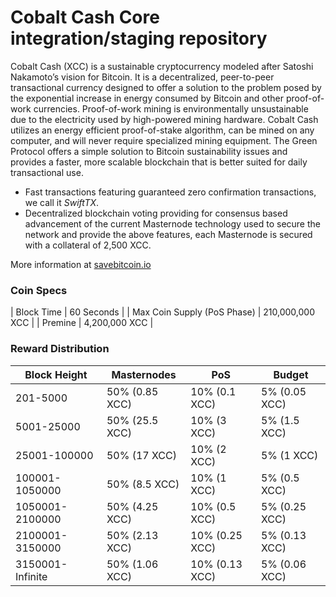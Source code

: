 Cobalt Cash Core integration/staging repository
=================================================

Cobalt Cash (XCC) is a sustainable cryptocurrency modeled after Satoshi Nakamoto’s vision for Bitcoin. It is a decentralized, peer-to-peer transactional currency designed to offer a solution to the problem posed by the exponential increase in energy consumed by Bitcoin and other proof-of-work currencies. Proof-of-work mining is environmentally unsustainable due to the electricity used by high-powered mining hardware. Cobalt Cash utilizes an energy efficient proof-of-stake algorithm, can be mined on any computer, and will never require specialized mining equipment. The Green Protocol offers a simple solution to Bitcoin sustainability issues and provides a faster, more scalable blockchain that is better suited for daily transactional use.

- Fast transactions featuring guaranteed zero confirmation transactions, we call it _SwiftTX_.
- Decentralized blockchain voting providing for consensus based advancement of the current Masternode
  technology used to secure the network and provide the above features, each Masternode is secured
  with a collateral of 2,500 XCC.

More information at [savebitcoin.io](http://www.savebitcoin.io)

### Coin Specs
| Block Time                  | 60 Seconds      |
| Max Coin Supply (PoS Phase) | 210,000,000 XCC |
| Premine                     | 4,200,000 XCC    |

### Reward Distribution

| **Block Height** | **Masternodes**  | **PoS**          | **Budget**      |
|------------------|------------------|------------------|-----------------|
| 201-5000         | 50% (0.85 XCC)  | 10% (0.1 XCC)   | 5% (0.05 XCC)  |
| 5001-25000       | 50% (25.5 XCC)  | 10% (3 XCC)     | 5% (1.5 XCC)   |
| 25001-100000     | 50% (17 XCC)    | 10% (2 XCC)     | 5% (1 XCC)     |
| 100001-1050000   | 50% (8.5 XCC)   | 10% (1 XCC)     | 5% (0.5 XCC)   |
| 1050001-2100000  | 50% (4.25 XCC)  | 10% (0.5 XCC)   | 5% (0.25 XCC)  |
| 2100001-3150000  | 50% (2.13 XCC)  | 10% (0.25 XCC)  | 5% (0.13 XCC)  |
| 3150001-Infinite | 50% (1.06 XCC)  | 10% (0.13 XCC)  | 5% (0.06 XCC)  |
